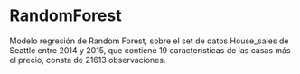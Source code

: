 # RandomForest
Modelo regresión de Random Forest, sobre el set de datos House_sales de Seattle entre 2014 y 2015, que contiene 19 características de las casas más el precio, consta de 21613 observaciones.
